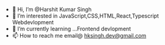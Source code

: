 - 👋 Hi, I’m @Harshit Kumar Singh
- 👀 I’m interested in JavaScript,CSS,HTML,React,Typescript Webdevlopment
- 🌱 I’m currently learning ...Frontend devlopment 
- 📫 How to reach me  email@ hksingh.dev@gmail.com

<!---
devHksingh/devHksingh is a ✨ special ✨ repository because its `README.md` (this file) appears on your GitHub profile.
You can click the Preview link to take a look at your changes.
--->
